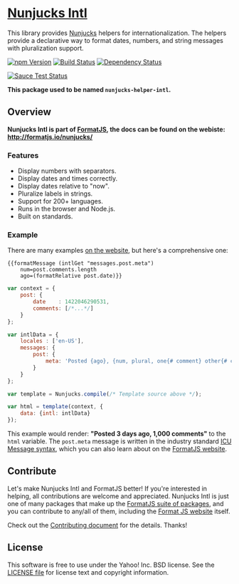 [Nunjucks Intl][]
===================

This library provides [Nunjucks][] helpers for internationalization. The helpers provide a declarative way to format dates, numbers, and string messages with pluralization support.

[![npm Version][npm-badge]][npm]
[![Build Status][travis-badge]][travis]
[![Dependency Status][david-badge]][david]

[![Sauce Test Status][sauce-badge]][sauce]

**This package used to be named `nunjucks-helper-intl`.**


Overview
--------

**Nunjucks Intl is part of [FormatJS][], the docs can be found on the webiste:**
**<http://formatjs.io/nunjucks/>**

### Features

- Display numbers with separators.
- Display dates and times correctly.
- Display dates relative to "now".
- Pluralize labels in strings.
- Support for 200+ languages.
- Runs in the browser and Node.js.
- Built on standards.

### Example

There are many examples [on the website][Nunjucks Intl], but here's a comprehensive one:

```nunjucks
{{formatMessage (intlGet "messages.post.meta")
    num=post.comments.length
    ago=(formatRelative post.date)}}
```

```js
var context = {
    post: {
        date    : 1422046290531,
        comments: [/*...*/]
    }
};

var intlData = {
    locales : ['en-US'],
    messages: {
        post: {
            meta: 'Posted {ago}, {num, plural, one{# comment} other{# comments}}'
        }
    }
};

var template = Nunjucks.compile(/* Template source above */);

var html = template(context, {
    data: {intl: intlData}
});
```

This example would render: **"Posted 3 days ago, 1,000 comments"** to the `html` variable. The `post.meta` message is written in the industry standard [ICU Message syntax][], which you can also learn about on the [FormatJS website][FormatJS].


Contribute
----------

Let's make Nunjucks Intl and FormatJS better! If you're interested in helping, all contributions are welcome and appreciated. Nunjucks Intl is just one of many packages that make up the [FormatJS suite of packages][FormatJS GitHub], and you can contribute to any/all of them, including the [Format JS website][FormatJS] itself.

Check out the [Contributing document][CONTRIBUTING] for the details. Thanks!


License
-------

This software is free to use under the Yahoo! Inc. BSD license.
See the [LICENSE file][LICENSE] for license text and copyright information.


[Nunjucks Intl]: http://formatjs.io/nunjucks/
[Nunjucks]: http://nunjucksjs.com/
[npm]: https://www.npmjs.org/package/nunjucks-intl
[npm-badge]: https://img.shields.io/npm/v/nunjucks-intl.svg?style=flat-square
[travis]: https://travis-ci.org/yahoo/nunjucks-intl
[travis-badge]: http://img.shields.io/travis/yahoo/nunjucks-intl.svg?style=flat-square
[david]: https://david-dm.org/yahoo/nunjucks-intl
[david-badge]: https://img.shields.io/david/yahoo/nunjucks-intl.svg?style=flat-square
[sauce]: https://saucelabs.com/u/nunjucks-intl
[sauce-badge]: https://saucelabs.com/browser-matrix/nunjucks-intl.svg
[FormatJS]: http://formatjs.io/
[FormatJS GitHub]: http://formatjs.io/github/
[ICU Message syntax]: http://formatjs.io/guide/#messageformat-syntax
[CONTRIBUTING]: https://github.com/yahoo/nunjucks-intl/blob/master/CONTRIBUTING.md
[LICENSE]: https://github.com/yahoo/nunjucks-intl/blob/master/LICENSE
